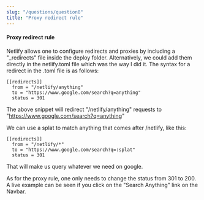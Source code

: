 ```yaml
---
slug: "/questions/question8"
title: "Proxy redirect rule"
---
```


#### Proxy redirect rule

Netlify allows one to configure redirects and proxies by including a \"_redirects\" file inside the deploy folder. Alternatively, we could add them directly in the netlify.toml file which was the way I did it. The syntax for a redirect in the .toml file is as follows:

```
[[redirects]]
  from = "/netlify/anything"
  to = "https://www.google.com/search?q=anything"
  status = 301
```

The above snippet will redirect "/netlify/anything" requests to "https://www.google.com/search?q=anything"

We can use a splat to match anything that comes after /netlify, like this:

```
[[redirects]]
  from = "/netlify/*"
  to = "https://www.google.com/search?q=:splat"
  status = 301
```

That will make us query whatever we need on google.

As for the proxy rule, one only needs to change the status from 301 to 200. A live example can be seen if you click on the "Search Anything" link on the Navbar.